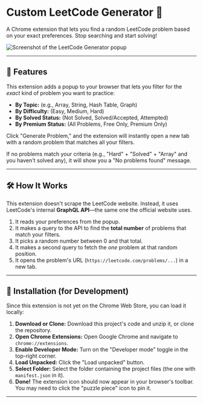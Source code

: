 # Custom LeetCode Generator 🚀

A Chrome extension that lets you find a random LeetCode problem based on your exact preferences. Stop searching and start solving!

![Screenshot of the LeetCode Generator popup](https://i.ibb.co/5fjdzbg/Screenshot-2025-10-24-at-8-30-02-PM.png)



---

## 🎯 Features

This extension adds a popup to your browser that lets you filter for the *exact* kind of problem you want to practice:

* **By Topic:** (e.g., Array, String, Hash Table, Graph)
* **By Difficulty:** (Easy, Medium, Hard)
* **By Solved Status:** (Not Solved, Solved/Accepted, Attempted)
* **By Premium Status:** (All Problems, Free Only, Premium Only)

Click "Generate Problem," and the extension will instantly open a new tab with a random problem that matches all your filters.

If no problems match your criteria (e.g., "Hard" + "Solved" + "Array" and you haven't solved any), it will show you a "No problems found" message.

---

## 🛠️ How It Works

This extension doesn't scrape the LeetCode website. Instead, it uses LeetCode's internal **GraphQL API**—the same one the official website uses.

1.  It reads your preferences from the popup.
2.  It makes a query to the API to find the **total number** of problems that match your filters.
3.  It picks a random number between 0 and that total.
4.  It makes a second query to fetch the *one* problem at that random position.
5.  It opens the problem's URL (`https://leetcode.com/problems/...`) in a new tab.

---

## 🔧 Installation (for Development)

Since this extension is not yet on the Chrome Web Store, you can load it locally:

1.  **Download or Clone:** Download this project's code and unzip it, or clone the repository.
2.  **Open Chrome Extensions:** Open Google Chrome and navigate to `chrome://extensions`.
3.  **Enable Developer Mode:** Turn on the "Developer mode" toggle in the top-right corner.
4.  **Load Unpacked:** Click the "Load unpacked" button.
5.  **Select Folder:** Select the folder containing the project files (the one with `manifest.json` in it).
6.  **Done!** The extension icon should now appear in your browser's toolbar. You may need to click the "puzzle piece" icon to pin it.

---
